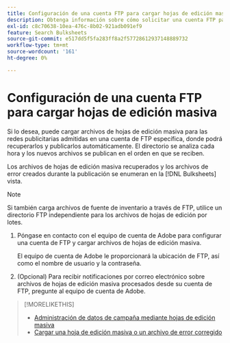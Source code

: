 ```yaml
---
title: Configuración de una cuenta FTP para cargar hojas de edición masiva
description: Obtenga información sobre cómo solicitar una cuenta FTP para cargar archivos de hojas de edición por lotes.
exl-id: c8c70638-10ea-476c-8b02-921adb091ef9
feature: Search Bulksheets
source-git-commit: e517dd5f5fa283ff8a2f57728612937148889732
workflow-type: tm+mt
source-wordcount: '161'
ht-degree: 0%

---
```


# Configuración de una cuenta FTP para cargar hojas de edición masiva

Si lo desea, puede cargar archivos de hojas de edición masiva para las redes publicitarias admitidas en una cuenta de FTP específica, donde podrá recuperarlos y publicarlos automáticamente. El directorio se analiza cada hora y los nuevos archivos se publican en el orden en que se reciben.

Los archivos de hojas de edición masiva recuperados y los archivos de error creados durante la publicación se enumeran en la [!DNL Bulksheets] vista.

>[!NOTE]
>
>Si también carga archivos de fuente de inventario a través de FTP, utilice un directorio FTP independiente para los archivos de hojas de edición por lotes.

1. Póngase en contacto con el equipo de cuenta de Adobe para configurar una cuenta de FTP y cargar archivos de hojas de edición masiva.

   El equipo de cuenta de Adobe le proporcionará la ubicación de FTP, así como el nombre de usuario y la contraseña.

1. (Opcional) Para recibir notificaciones por correo electrónico sobre archivos de hojas de edición masiva procesados desde su cuenta de FTP, pregunte al equipo de cuenta de Adobe.

>[!MORELIKETHIS]
>
>* [Administración de datos de campaña mediante hojas de edición masiva](bulksheet-about.md)
>* [Cargar una hoja de edición masiva o un archivo de error corregido](bulksheet-upload.md)

